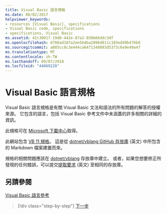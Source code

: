 ```yaml
---
title: Visual Basic 語言規格
ms.date: 08/02/2017
helpviewer_keywords:
- resources [Visual Basic], specifications
- Visual Basic code, specifications
- specifications, Visual Basic
ms.assetid: 42c30017-19d0-442e-87a2-850b66ddc3df
ms.openlocfilehash: 6708ad107a2ee5b4ba2896d811c103ed49b476b8
ms.sourcegitcommit: a885cc8c3e444ca6471348893d5373c6e9e49a47
ms.translationtype: MT
ms.contentlocale: zh-TW
ms.lasthandoff: 09/07/2018
ms.locfileid: "44069220"
---
```

# <a name="visual-basic-language-specification"></a>Visual Basic 語言規格
Visual Basic 語言規格是有關 Visual Basic 文法和語法的所有問題的解答的授權來源。 它包含的語言，包括 Visual Basic 參考文件中未涵蓋的許多相關的詳細的資訊。  
  
 此規格可在 [Microsoft 下載中心](https://go.microsoft.com/fwlink/?LinkId=188623)取得。  
  
此網站包含 [VB 11 規格](../../../../_vblang/spec/introduction.md)。 這是從 [dotnet/vblang GitHub 存放庫](https://github.com/dotnet/vblang/blob/master/spec/README.md) \(英文\) 中所包含的 Markdown 檔案建置而來。

規格的相關問題應該在 [dotnet/vblang](https://github.com/dotnet/vblang/issues) 存放庫中建立。 或者，如果您想要修正所發現的任何錯誤，可以提交[提取要求](https://github.com/dotnet/vblang/pulls) \(英文\) 至相同的存放庫。

## <a name="see-also"></a>另請參閱  
 [Visual Basic 語言參考](../../../visual-basic/language-reference/index.md)

>[!div class="step-by-step"]
[下一步](../../../../_vblang/spec/introduction.md)